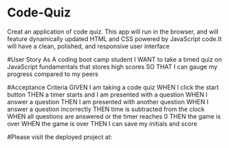 # Code-Quiz
Creat an application of code quiz.
This app will run in the browser, and will feature dynamically updated HTML and CSS powered by JavaScript code.It will have a clean, polished, and responsive user interface

#User Story
As A coding boot camp student
I WANT to take a timed quiz on JavaScript fundamentals that stores high scores
SO THAT I can gauge my progress compared to my peers

#Acceptance Criteria
GIVEN I am taking a code quiz
WHEN I click the start button
THEN a timer starts and I am presented with a question
WHEN I answer a question
THEN I am presented with another question
WHEN I answer a question incorrectly
THEN time is subtracted from the clock
WHEN all questions are answered or the timer reaches 0
THEN the game is over
WHEN the game is over
THEN I can save my initials and score

#Please visit the deployed project at:
